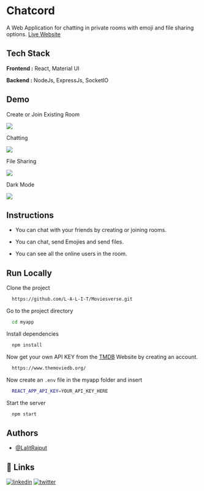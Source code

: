 # Chatcord

A Web Application for chatting in private rooms with emoji and file sharing options. [Live Website](https://chatcordapp.netlify.app/)

## Tech Stack

**Frontend :** React, Material UI

**Backend :** NodeJs, ExpressJs, SocketIO 


## Demo
Create or Join Existing Room

![](./demo/genres.gif)

Chatting

![](./demo/movieDetails.gif)

File Sharing

![](./demo/tvDetails.gif)

Dark Mode

![](./demo/search.gif)

## Instructions 

- You can chat with your friends by creating or joining rooms.

- You can chat, send Emojies and send files.

- You can see all the online users in the room.


## Run Locally

Clone the project

```bash
  https://github.com/L-A-L-I-T/Moviesverse.git
```

Go to the project directory

```bash
  cd myapp
```

Install dependencies

```bash
  npm install
```

Now get your own API KEY from the [TMDB](https://www.themoviedb.org/) Website by creating an account.

```bash
  https://www.themoviedb.org/
```

Now create an `.env` file in the myapp folder and insert

```bash
  REACT_APP_API_KEY=YOUR_API_KEY_HERE
```

Start the server

```bash
  npm start
```





## Authors

- [@LalitRajput](https://www.github.com/L-A-L-I-T)


## 🔗 Links
[![linkedin](https://img.shields.io/badge/linkedin-0A66C2?style=for-the-badge&logo=linkedin&logoColor=white)](https://www.linkedin.com/in/lalit-rajput-9a1a37215/)
[![twitter](https://img.shields.io/badge/twitter-1DA1F2?style=for-the-badge&logo=twitter&logoColor=white)](https://twitter.com/LalitNandkisho1)
